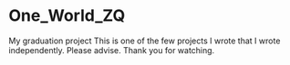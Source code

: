 # One_World_ZQ
My graduation project
This is one of the few projects I wrote that I wrote independently. Please advise.
Thank you for watching.
